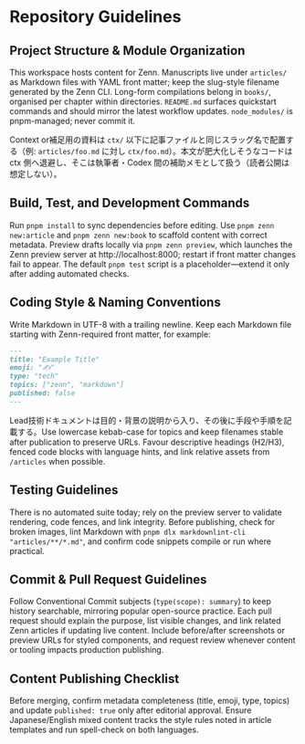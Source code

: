 # Repository Guidelines

## Project Structure & Module Organization
This workspace hosts content for Zenn. Manuscripts live under `articles/` as Markdown files with YAML front matter; keep the slug-style filename generated by the Zenn CLI. Long-form compilations belong in `books/`, organised per chapter within directories. `README.md` surfaces quickstart commands and should mirror the latest workflow updates. `node_modules/` is pnpm-managed; never commit it.

Context or補足用の資料は `ctx/` 以下に記事ファイルと同じスラッグ名で配置する（例: `articles/foo.md` に対し `ctx/foo.md`）。本文が肥大化しそうなコードは ctx 側へ退避し、そこは執筆者・Codex 間の補助メモとして扱う（読者公開は想定しない）。

## Build, Test, and Development Commands
Run `pnpm install` to sync dependencies before editing. Use `pnpm zenn new:article` and `pnpm zenn new:book` to scaffold content with correct metadata. Preview drafts locally via `pnpm zenn preview`, which launches the Zenn preview server at http://localhost:8000; restart if front matter changes fail to appear. The default `pnpm test` script is a placeholder—extend it only after adding automated checks.

## Coding Style & Naming Conventions
Write Markdown in UTF-8 with a trailing newline. Keep each Markdown file starting with Zenn-required front matter, for example:
```md
---
title: "Example Title"
emoji: "✍️"
type: "tech"
topics: ["zenn", "markdown"]
published: false
---
```
Lead技術ドキュメントは目的・背景の説明から入り、その後に手段や手順を記載する。Use lowercase kebab-case for topics and keep filenames stable after publication to preserve URLs. Favour descriptive headings (H2/H3), fenced code blocks with language hints, and link relative assets from `/articles` when possible.

## Testing Guidelines
There is no automated suite today; rely on the preview server to validate rendering, code fences, and link integrity. Before publishing, check for broken images, lint Markdown with `pnpm dlx markdownlint-cli "articles/**/*.md"`, and confirm code snippets compile or run where practical.

## Commit & Pull Request Guidelines
Follow Conventional Commit subjects (`type(scope): summary`) to keep history searchable, mirroring popular open-source practice. Each pull request should explain the purpose, list visible changes, and link related Zenn articles if updating live content. Include before/after screenshots or preview URLs for styled components, and request review whenever content or tooling impacts production publishing.

## Content Publishing Checklist
Before merging, confirm metadata completeness (title, emoji, type, topics) and update `published: true` only after editorial approval. Ensure Japanese/English mixed content tracks the style rules noted in article templates and run spell-check on both languages.
